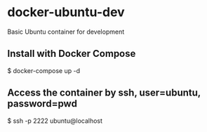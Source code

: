 # docker-ubuntu-dev
Basic Ubuntu container for development

## Install with Docker Compose
$ docker-compose up -d

## Access the container by ssh, user=ubuntu, password=pwd
$ ssh -p 2222 ubuntu@localhost
